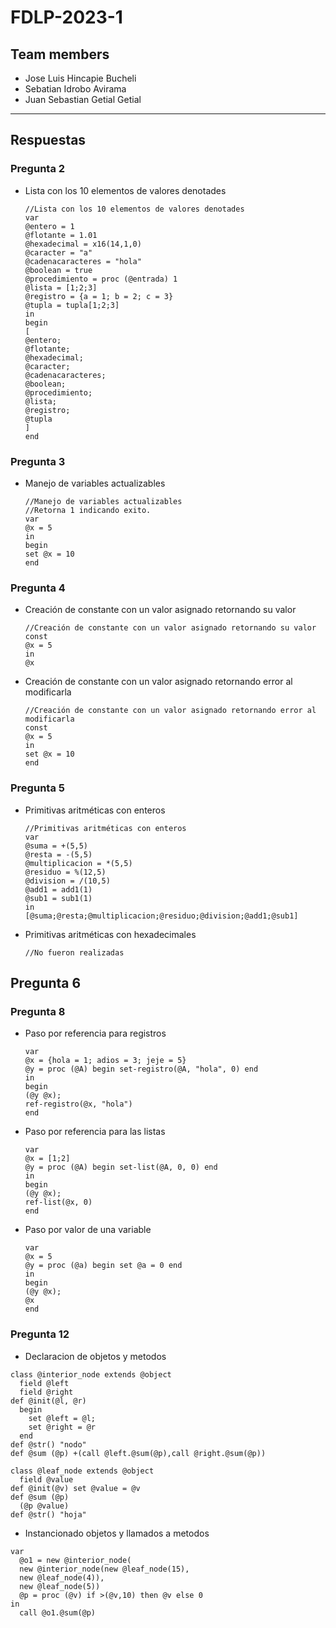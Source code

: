 # FDLP-2023-1
## Team members
- Jose Luis Hincapie Bucheli
- Sebatian Idrobo Avirama
- Juan Sebastian Getial Getial
-----------------------------

## Respuestas
### Pregunta 2
- Lista con los 10 elementos de valores denotades
    ```
    //Lista con los 10 elementos de valores denotades
    var
    @entero = 1
    @flotante = 1.01
    @hexadecimal = x16(14,1,0)
    @caracter = "a"
    @cadenacaracteres = "hola"
    @boolean = true
    @procedimiento = proc (@entrada) 1
    @lista = [1;2;3]
    @registro = {a = 1; b = 2; c = 3}
    @tupla = tupla[1;2;3]
    in
    begin
    [
    @entero;
    @flotante;
    @hexadecimal;
    @caracter;
    @cadenacaracteres;
    @boolean;
    @procedimiento;
    @lista;
    @registro;
    @tupla
    ]
    end
    ```
    
### Pregunta 3
- Manejo de variables actualizables
    ```
    //Manejo de variables actualizables
    //Retorna 1 indicando exito.
    var
    @x = 5
    in
    begin
    set @x = 10
    end
    ```
    
### Pregunta 4
- Creación de constante con un valor asignado retornando su valor
    ```
    //Creación de constante con un valor asignado retornando su valor
    const
    @x = 5
    in
    @x
    ```
- Creación de constante con un valor asignado retornando error al modificarla
    ```
    //Creación de constante con un valor asignado retornando error al modificarla
    const
    @x = 5
    in
    set @x = 10
    end
    ```
    
### Pregunta 5
- Primitivas aritméticas con enteros
    ```
    //Primitivas aritméticas con enteros
    var
    @suma = +(5,5)
    @resta = -(5,5)
    @multiplicacion = *(5,5)
    @residuo = %(12,5)
    @division = /(10,5)
    @add1 = add1(1)
    @sub1 = sub1(1)
    in
    [@suma;@resta;@multiplicacion;@residuo;@division;@add1;@sub1]
    ```
- Primitivas aritméticas con hexadecimales
    ```
    //No fueron realizadas
    ```
    
## Pregunta 6

### Pregunta 8
- Paso por referencia para registros
    ```
    var
    @x = {hola = 1; adios = 3; jeje = 5}
    @y = proc (@A) begin set-registro(@A, "hola", 0) end
    in
    begin
    (@y @x);
    ref-registro(@x, "hola")
    end
    ```
- Paso por referencia para las listas
    ```
    var
    @x = [1;2]
    @y = proc (@A) begin set-list(@A, 0, 0) end
    in
    begin
    (@y @x);
    ref-list(@x, 0)
    end
    ```
- Paso por valor de una variable
    ```
    var
    @x = 5
    @y = proc (@a) begin set @a = 0 end
    in
    begin
    (@y @x);
    @x
    end
    ```
 ### Pregunta 12
 
 - Declaracion de objetos y metodos
  ```
  class @interior_node extends @object
    field @left
    field @right
  def @init(@l, @r)
    begin
      set @left = @l;
      set @right = @r
    end
  def @str() "nodo"
  def @sum (@p) +(call @left.@sum(@p),call @right.@sum(@p))

class @leaf_node extends @object
    field @value
  def @init(@v) set @value = @v
  def @sum (@p) 
    (@p @value)
  def @str() "hoja"
  ```
  
  - Instancionado objetos y llamados a metodos

```
var
  @o1 = new @interior_node(
  new @interior_node(new @leaf_node(15),
  new @leaf_node(4)),
  new @leaf_node(5))
  @p = proc (@v) if >(@v,10) then @v else 0 
in
  call @o1.@sum(@p)
```
